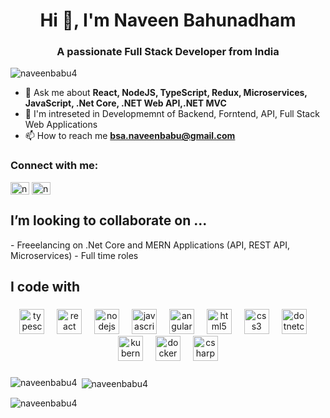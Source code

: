 <h1 align="center">Hi 👋, I'm Naveen Bahunadham</h1>
<h3 align="center">A passionate Full Stack Developer from India</h3>

<p align="left"> <img src="https://komarev.com/ghpvc/?username=naveenbabu4&label=Profile%20views&color=0e75b6&style=flat" alt="naveenbabu4" /> </p>

- 💬 Ask me about **React, NodeJS, TypeScript, Redux, Microservices, JavaScript, .Net Core, .NET Web API,.NET MVC**
- 👀 I'm intreseted in Developmemnt of Backend, Forntend, API, Full Stack Web Applications
- 📫 How to reach me **bsa.naveenbabu@gmail.com**


<h3 align="left">Connect with me:</h3>
<p align="left">
<a href="https://linkedin.com/in/naveenbahunadham" target="blank"><img align="center" src="https://raw.githubusercontent.com/rahuldkjain/github-profile-readme-generator/master/src/images/icons/Social/linked-in-alt.svg" alt="naveenbahunadham" height="20" width="30" /></a>
<a href="https://instagram.com/naveen_bahunadham" target="blank"><img align="center" src="https://raw.githubusercontent.com/rahuldkjain/github-profile-readme-generator/master/src/images/icons/Social/instagram.svg" alt="naveen_bahunadham" height="20" width="30" /></a>
</p>

###

<h2 align="left">I’m looking to collaborate on ...</h2>
- Freeelancing on .Net Core and MERN Applications (API, REST API, Microservices)
- Full time roles

###

<h2 align="left">I code with</h2>

###

<div align="center">
  <img src="https://cdn.jsdelivr.net/gh/devicons/devicon/icons/typescript/typescript-original.svg" height="40" alt="typescript logo"  />
  <img width="12" />
  <img src="https://cdn.jsdelivr.net/gh/devicons/devicon/icons/react/react-original.svg" height="40" alt="react logo"  />
  <img width="12" />
  <img src="https://cdn.jsdelivr.net/gh/devicons/devicon/icons/nodejs/nodejs-original.svg" height="40" alt="nodejs logo"  />
  <img width="12" />
  <img src="https://cdn.jsdelivr.net/gh/devicons/devicon/icons/javascript/javascript-original.svg" height="40" alt="javascript logo"  />
  <img width="12" />
  <img src="https://cdn.jsdelivr.net/gh/devicons/devicon/icons/angularjs/angularjs-original.svg" height="40" alt="angularjs logo"  />
  <img width="12" />
  <img src="https://cdn.jsdelivr.net/gh/devicons/devicon/icons/html5/html5-original.svg" height="40" alt="html5 logo"  />
  <img width="12" />
  <img src="https://cdn.jsdelivr.net/gh/devicons/devicon/icons/css3/css3-original.svg" height="40" alt="css3 logo"  />
  <img width="12" />
  <img src="https://cdn.jsdelivr.net/gh/devicons/devicon/icons/dotnetcore/dotnetcore-original.svg" height="40" alt="dotnetcore logo"  />
  <img width="12" />
  <img src="https://cdn.jsdelivr.net/gh/devicons/devicon/icons/kubernetes/kubernetes-plain.svg" height="40" alt="kubernetes logo"  />
  <img width="12" />
  <img src="https://cdn.jsdelivr.net/gh/devicons/devicon/icons/docker/docker-original.svg" height="40" alt="docker logo"  />
  <img width="12" />
  <img src="https://cdn.jsdelivr.net/gh/devicons/devicon/icons/csharp/csharp-original.svg" height="40" alt="csharp logo"  />
</div>

###
<p><img align="left" src="https://github-readme-stats.vercel.app/api/top-langs?username=naveenbabu4&show_icons=true&locale=en&layout=compact" alt="naveenbabu4" /></p>

<p>&nbsp;<img align="center" src="https://github-readme-stats.vercel.app/api?username=naveenbabu4&show_icons=true&locale=en" alt="naveenbabu4" /></p>

<p><img align="center" src="https://github-readme-streak-stats.herokuapp.com/?user=naveenbabu4&" alt="naveenbabu4" /></p>

